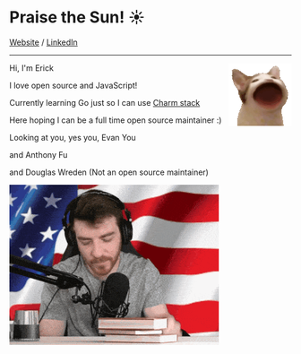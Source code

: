 # Praise the Sun! ☀️

[Website](https://ericc-ch.github.io) / [LinkedIn](https://www.linkedin.com/in/erick-christian-p)

---

<img src="./popcat.gif" align="right" >

Hi, I'm Erick

I love open source and JavaScript!

Currently learning Go just so I can use [Charm stack](https://charm.sh)

Here hoping I can be a full time open source maintainer :)

Looking at you, yes you, Evan You

and Anthony Fu

and Douglas Wreden (Not an open source maintainer)

![DougDoug Approved](./dougdoug-approved.gif)
